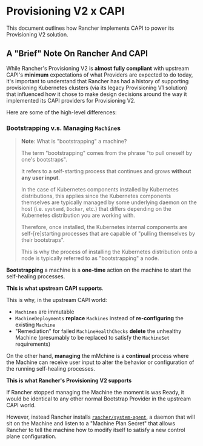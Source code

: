 # Provisioning V2 x CAPI

This document outlines how Rancher implements CAPI to power its Provisioning V2 solution.

## A "Brief" Note On Rancher And CAPI

While Rancher's Provisioning V2 is **almost fully compliant** with upstream CAPI's **minimum** expectations of what Providers are expected to do today, it's important to understand that Rancher has had a history of supporting provisioning Kubernetes clusters (via its legacy Provisioning V1 solution) that influenced how it chose to make design decisions around the way it implemented its CAPI providers for Provisioning V2.

Here are some of the high-level differences:

### Bootstrapping v.s. Managing `Machine`s

> **Note**: What is "bootstrapping" a machine?
>
> The term "bootstrapping" comes from the phrase "to pull oneself by one's bootstraps". 
>
> It refers to a self-starting process that continues and grows **without any user input**.
>
> In the case of Kubernetes components installed by Kubernetes distributions, this applies since the Kubernetes components themselves are typically managed by some underlying daemon on the host (i.e. `systemd`, `Docker`, etc.) that differs depending on the Kubernetes distribution you are working with.
>
> Therefore, once installed, the Kubernetes internal components are self-[re]starting processes that are capable of "pulling themselves by their bootstraps".
>
> This is why the process of installing the Kubernetes distribution onto a node is typically referred to as "bootstrapping" a node.

**Bootstrapping** a machine is a **one-time** action on the machine to start the self-healing processes. 

**This is what upstream CAPI supports**.

This is why, in the upstream CAPI world:
- `Machines` are immutable
- `MachineDeployments` **replace** `Machines` instead of **re-configuring** the existing `Machine`
- "Remediation" for failed `MachineHealthChecks` **delete** the unhealthy Machine (presumably to be replaced to satisfy the `MachineSet` requirements)

On the other hand, **managing** the mMchine is a **continual** process where the Machine can receive user input to alter the behavior or configuration of the running self-healing processes.

**This is what Rancher's Provisioning V2 supports**

If Rancher stopped managing the Machine the moment is was Ready, it would be identical to any other normal Bootstrap Provider in the upstream CAPI world.

However, instead Rancher installs [`rancher/system-agent`](https://github.com/rancher/system-agent), a daemon that will sit on the Machine and listen to a "Machine Plan Secret" that allows Rancher to tell the machine how to modify itself to satisfy a new control plane configuration.
